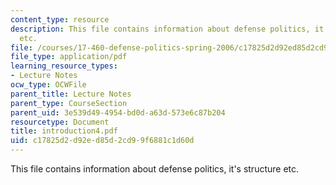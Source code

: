 ```yaml
---
content_type: resource
description: This file contains information about defense politics, it's structure
  etc.
file: /courses/17-460-defense-politics-spring-2006/c17825d2d92ed85d2cd99f6881c1d60d_introduction4.pdf
file_type: application/pdf
learning_resource_types:
- Lecture Notes
ocw_type: OCWFile
parent_title: Lecture Notes
parent_type: CourseSection
parent_uid: 3e539d49-4954-bd0d-a63d-573e6c87b204
resourcetype: Document
title: introduction4.pdf
uid: c17825d2-d92e-d85d-2cd9-9f6881c1d60d
---
```

This file contains information about defense politics, it's structure etc.

